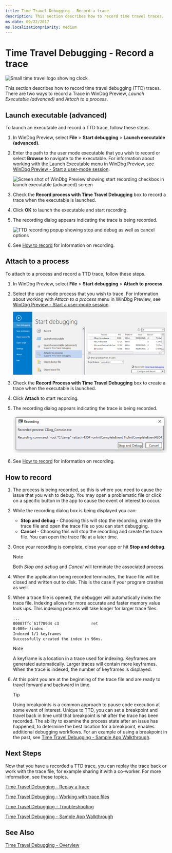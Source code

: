```yaml
---
title: Time Travel Debugging - Record a trace 
description: This section describes how to record time travel traces.
ms.date: 09/22/2017
ms.localizationpriority: medium
---
```


#  Time Travel Debugging - Record a trace 

![Small time travel logo showing clock](images/ttd-time-travel-debugging-logo.png)

This section describes how to record time travel debugging (TTD) traces. There are two ways to record a Trace in WinDbg Preview, *Launch Executable (advanced)* and *Attach to a process*. 

## Launch executable (advanced)

To launch an executable and record a TTD trace, follow these steps.

1. In WinDbg Preview, select **File** > **Start debugging** > **Launch executable (advanced)**.

2. Enter the path to the user mode executable that you wish to record or select **Browse** to navigate to the executable. For information about working with the Launch Executable menu in WinDbg Preview, see [WinDbg Preview - Start a user-mode session](windbg-user-mode-preview.md).

    ![Screen shot of WinDbg Preview showing start recording checkbox in launch executable (advanced) screen](images/ttd-start-recording.png)


3. Check the **Record process with Time Travel Debugging** box to record a trace when the executable is launched. 

4. Click **OK** to launch the executable and start recording. 

5. The recording dialog appears indicating the trace is being recorded.

    ![TTD recording popup showing stop and debug as well as cancel options](images/ttd-recording-pop-up.png)

6. See [How to record](#HOWTORECORD) for information on recording.


## Attach to a process

To attach to a process and record a TTD trace, follow these steps.

1. In WinDbg Preview, select **File** > **Start debugging** > **Attach to process**.

2. Select the user mode process that you wish to trace. For information about working with *Attach to a process* menu in WinDbg Preview, see [WinDbg Preview - Start a user-mode session](windbg-user-mode-preview.md).

    ![Screen shot of WinDbg Preview showing start recording checkbox](images/ttd-start-recording-attach-to-process.png)


3. Check the **Record Process with Time Travel Debugging** box to create a trace when the executable is launched. 

4. Click **Attach** to start recording. 

5. The recording dialog appears indicating the trace is being recorded.

    ![TTD recording popup showing stop and debug as well as cancel options](images/ttd-recording-pop-up-attach.png)

6. See [How to record](#HOWTORECORD) for information on recording.

## <span id="HOWTORECORD"></span><span id="howtorecord"></span>How to record

1. The process is being recorded, so this is where you need to cause the issue that you wish to debug. You may open a problematic file or click on a specific button in the app to cause the event of interest to occur. 

2. While the recording dialog box is being displayed you can:

    - **Stop and debug** - Choosing this will stop the recording, create the trace file and open the trace file so you can start debugging. 
    - **Cancel** - Choosing this will stop the recording and create the trace file. You can open the trace file at a later time. 
   
3. Once your recording is complete, close your app or hit **Stop and debug**.

   > [!NOTE]
   > Both *Stop and debug* and *Cancel* will terminate the associated process. 
   >   

4. When the application being recorded terminates, the trace file will be closed and written out to disk. This is the case if your program crashes as well.

5. When a trace file is opened, the debugger will automatically index the trace file. Indexing allows for more accurate and faster memory value look ups. This indexing process will take longer for larger trace files.

    ```dbgcmd
    ...
    00007ffc`61f789d4 c3              ret
    0:000> !index
    Indexed 1/1 keyframes
    Successfully created the index in 96ms.
    ```
   > [!NOTE]
   > A keyframe is a location in a trace used for indexing. Keyframes are generated automatically. Larger traces will contain more keyframes. When the trace is indexed, the number of keyframes is displayed. 
   >   
 
6. At this point you are at the beginning of the trace file and are ready to travel forward and backward in time.

    > [!TIP]
    > Using breakpoints is a common approach to pause code execution at some event of interest.  Unique to TTD, you can set a breakpoint and travel back in time until that breakpoint is hit after the trace has been recorded. The ability to examine the process state after an issue has happened, to determine the best location for a breakpoint, enables additional debugging workflows. For an example of using a breakpoint in the past, see [Time Travel Debugging - Sample App Walkthrough](time-travel-debugging-walkthrough.md).

## Next Steps

Now that you have a recorded a TTD trace, you can replay the trace back or work with the trace file, for example sharing it with a co-worker. For more information, see these topics.

[Time Travel Debugging - Replay a trace](time-travel-debugging-replay.md)

[Time Travel Debugging - Working with trace files](time-travel-debugging-trace-file-information.md)

[Time Travel Debugging - Troubleshooting](time-travel-debugging-troubleshooting.md)

[Time Travel Debugging - Sample App Walkthrough](time-travel-debugging-walkthrough.md)

## See Also

[Time Travel Debugging - Overview](time-travel-debugging-overview.md)

